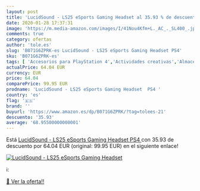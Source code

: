 ```yaml
---
layout: post
title: 'LucidSound - LS25 eSports Gaming Headset al 35.93 % de descuento'
date: 2020-01-28 17:37:31
image: 'https://m.media-amazon.com/images/I/41Nou4Kfm+L._AC_._SL400_.jpg'
comments: true
category: ofertas
author: 'tole.es'
slug: 'B071G6ZPRK-es LucidSound - LS25 eSports Gaming Headset PS4'
sku: 'B071G6ZPRK-es'
tags: [ 'Accesorios para PlayStation 4','Actividades creativas','Almacenamiento de cocina y despensa','Bolsas de la compra reutilizables','Bolsas y cestas de la compra','Ciclismo','Deportes y aire libre','Figuras interactivas para Nintendo 3DS y 2DS','Gafas de ciclismo','Hardware y juegos para Nintendo 3DS y 2DS','Hardware y juegos para Nintendo Switch','Hardware y juegos para PlayStation 4','Hardware y juegos para Xbox One','Hogar y cocina','Juegos de construcción para niños','Juegos para Nintendo Switch','Juegos para Xbox One','Juguetes','Juguetes y juegos','Muñecas bebé','Muñecas para casas de muñecas','Muñecas y accesorios','Packs de accesorios para PlayStation 4','Pizarras mágicas para niños','Pizarras para niños','Sistemas precursores y micro consolas','Videojuegos','ps4', ]
actualPrice: 64.04 EUR
currency: EUR
price: 64.04
comparePrice: 99.95 EUR
prodname: 'LucidSound - LS25 eSports Gaming Headset  PS4 '
country: 'es'
flag: '🇪🇸'
brand: ''
buyurl: 'https://www.amazon.es/dp/B071G6ZPRK/?tag=tolees-21'
descuento: '35.93'
average: '68.95500000000001'
---
```


Está [LucidSound - LS25 eSports Gaming Headset  PS4 ](https://www.amazon.es/dp/B071G6ZPRK/?tag=tolees-21) con 35.93 de descuento por 64.04 EUR (original: 99.95 EUR) en el siguiente enlace!

[![LucidSound - LS25 eSports Gaming Headset](https://m.media-amazon.com/images/I/41Nou4Kfm+L._AC_._SL400_.jpg)](https://www.amazon.es/dp/B071G6ZPRK/?tag=tolees-21)

ℹ️:


[🛒 Ver la oferta!!](https://www.amazon.es/dp/B071G6ZPRK/?tag=tolees-21)
